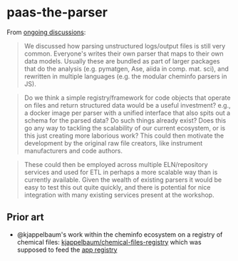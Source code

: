 # paas-the-parser

From [ongoing discussions](https://github.com/MADICES/MADICES-2022/discussions/33#discussioncomment-2134909):

> We discussed how parsing unstructured logs/output files is still very common. Everyone's writes their own parser that maps to their own data models. Usually these are bundled as part of larger packages that do the analysis (e.g. pymatgen, Ase, aiida in comp. mat. sci), and rewritten in multiple languages (e.g. the modular cheminfo parsers in JS).

> Do we think a simple registry/framework for code objects that operate on files and return structured data would be a useful investment? e.g., a docker image per parser with a unified interface that also spits out a schema for the parsed data? Do such things already exist? Does this go any way to tackling the scalability of our current ecosystem, or is this just creating more laborious work? This could then motivate the development by the original raw file creators, like instrument manufacturers and code authors.

>These could then be employed across multiple ELN/repository services and used for ETL in perhaps a more scalable way than is currently available. Given the wealth of existing parsers it would be easy to test this out quite quickly, and there is potential for nice integration with many existing services present at the workshop.

## Prior art

- @kjappelbaum's work within the cheminfo ecosystem on a registry of chemical files: [kjappelbaum/chemical-files-registry](https://github.com/kjappelbaum/chemical-files-registry) which was supposed to feed the [app registry](https://fervent-banach-4255bd.netlify.app/)
